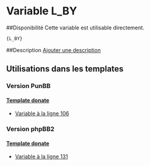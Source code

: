 # Variable L_BY

##Disponibilité
Cette variable est utilisable directement.

```html
{L_BY}
```

##Description
[Ajouter une description](https://fa-tvars.appspot.com/var/L_BY)

## Utilisations dans les templates

### Version PunBB

#### [Template donate](punbb/donate.md#readme)
* [Variable &agrave; la ligne 106](../punbb/donate.tpl#L106)

### Version phpBB2

#### [Template donate](subsilver/donate.md#readme)
* [Variable &agrave; la ligne 131](../subsilver/donate.tpl#L131)